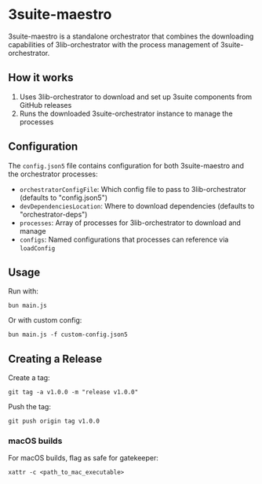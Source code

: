 # 3suite-maestro

3suite-maestro is a standalone orchestrator that combines the downloading capabilities of 3lib-orchestrator with the process management of 3suite-orchestrator.

## How it works

1. Uses 3lib-orchestrator to download and set up 3suite components from GitHub releases
2. Runs the downloaded 3suite-orchestrator instance to manage the processes

## Configuration

The `config.json5` file contains configuration for both 3suite-maestro and the orchestrator processes:

- `orchestratorConfigFile`: Which config file to pass to 3lib-orchestrator (defaults to "config.json5")
- `devDependenciesLocation`: Where to download dependencies (defaults to "orchestrator-deps")
- `processes`: Array of processes for 3lib-orchestrator to download and manage
- `configs`: Named configurations that processes can reference via `loadConfig`

## Usage

Run with:
```
bun main.js
```

Or with custom config:
```
bun main.js -f custom-config.json5
```

## Creating a Release

Create a tag:
```
git tag -a v1.0.0 -m "release v1.0.0"
```

Push the tag:
```
git push origin tag v1.0.0
```

### macOS builds

For macOS builds, flag as safe for gatekeeper:
```
xattr -c <path_to_mac_executable>
```
